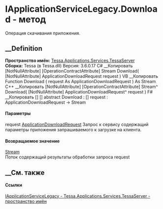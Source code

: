 # IApplicationServiceLegacy.Download - метод
Операция скачивания приложения.
## __Definition
 **Пространство имён:**
[Tessa.Applications.Services.TessaServer](N_Tessa_Applications_Services_TessaServer.htm)  
 **Сборка:** Tessa (в Tessa.dll) Версия: 3.6.0.17
C# __Копировать
    [NotNullAttribute]
    [OperationContractAttribute]
    Stream Download(
    	[NotNullAttribute] ApplicationDownloadRequest request
    )
VB __Копировать
    <NotNullAttribute>
    <OperationContractAttribute>
    Function Download ( 
    	<NotNullAttribute> request As ApplicationDownloadRequest
    ) As Stream
C++ __Копировать
    [NotNullAttribute]
    [OperationContractAttribute]
    Stream^ Download(
    	[NotNullAttribute] ApplicationDownloadRequest^ request
    )
F# __Копировать
     [<NotNullAttribute>]
    [<OperationContractAttribute>]
    abstract Download : 
            [<NotNullAttribute>] request : ApplicationDownloadRequest -> Stream 
#### Параметры
request
[ApplicationDownloadRequest](T_Tessa_Applications_Services_TessaServer_ApplicationDownloadRequest.htm)
     Запрос к сервису содержащий параметры приложения запрашиваемого к загрузке на клиента. 
#### Возвращаемое значение
[Stream](https://learn.microsoft.com/dotnet/api/system.io.stream)  
Поток содержащий результаты обработки запроса request
##  __См. также
#### Ссылки
[IApplicationServiceLegacy -
](T_Tessa_Applications_Services_TessaServer_IApplicationServiceLegacy.htm)
[Tessa.Applications.Services.TessaServer - пространство
имён](N_Tessa_Applications_Services_TessaServer.htm)
